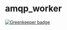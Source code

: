 # amqp_worker

[![Greenkeeper badge](https://badges.greenkeeper.io/Rukeith/amqp_worker.svg)](https://greenkeeper.io/)